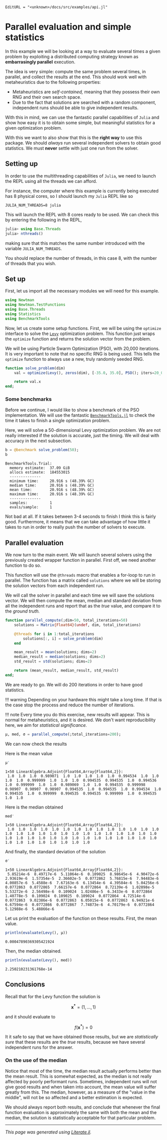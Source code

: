 ```@meta
EditURL = "<unknown>/docs/src/examples/api.jl"
```

# Parallel evaluation and simple statistics

In this example we will be looking at a way to evaluate several times a given problem
by exploiting a distributed computing strategy known as **embarrasingly parallel**
execution.

The idea is very simple: compute the same problem several times, in parallel, and
collect the results at the end.
This should work well with metaheuristics due to the following properties:

- Metaheuristics are _self-contained,_ meaning that they possess their own RNG and their own search space.
- Due to the fact that solutions are searched with a random component, independent runs should be able to give independent results.

With this in mind, we can use the fantastic parallel capabilities of `Julia` and
show how easy it is to obtain some simple, but meaningful statistics for a given
optimization problem.

With this we want to also show that this is the **right way** to use this package.
We should _always_ run several independent solvers to obtain good statistics.
We must **never** settle with just one run from the solver.

## Setting up

In order to use the multithreading capabilities of `Julia`, we need to launch the
REPL using all the threads we can afford.

For instance, the computer where this example is currently being executed has
8 physical cores, so I should launch my `Julia` REPL
like so

```shell
JULIA_NUM_THREADS=8 julia
```

This will launch the REPL with 8 cores ready to be used. We can check this by entering
the following in the REPL,

```julia
julia> using Base.Threads
julia> nthreads()
```

making sure that this matches the same number introduced with the variable
`JULIA_NUM_THREADS`.

You should replace the number of threads, in this case 8, with the number of threads
that you wish.

## Set up

First, let us import all the necessary modules we will need for this example.

```julia
using Newtman
using Newtman.TestFunctions
using Base.Threads
using Statistics
using BenchmarkTools
```

Now, let us create some setup functions.
First, we will be using the `optimize` interface to solve the [`Levy`](@ref)
optimization problem. This function just
wraps the `optimize` function and returns the solution vector from the problem.

We will be using Particle Swarm Optimization (PSO), with 20,000 iterations.
It is very important to note that no specific RNG is being used.
This tells the `optimize` function to always use a new, truly randomly seeded RNG.

```julia
function solve_problem(dim)
    val = optimize(Levy(), zeros(dim), [-35.0, 35.0], PSO(); iters=20_000)

    return val.x
end;
```

### Some benchmarks

Before we continue, I would like to show a benchmark of the PSO implementation.
We will use the fantastic [`BenchmarkTools.jl`](https://github.com/JuliaCI/BenchmarkTools.jl)
to check the time it takes to finish a single optimization problem.

Here, we will solve a 50-dimensional Levy optimization problem. We are not really
interested if the solution is accurate, just the timing. We will deal with accuracy
in the next subsection.

```julia
b = @benchmark solve_problem(50);
b
```

```
BenchmarkTools.Trial: 
  memory estimate:  37.09 GiB
  allocs estimate:  184553015
  --------------
  minimum time:     20.916 s (48.39% GC)
  median time:      20.916 s (48.39% GC)
  mean time:        20.916 s (48.39% GC)
  maximum time:     20.916 s (48.39% GC)
  --------------
  samples:          1
  evals/sample:     1
```

Not bad at all. If it takes between 3-4 seconds to finish I think this is fairly
good.
Furthermore, it means that we can take advantage of how little it takes to run
in order to really push the number of solvers to execute.

## Parallel evaluation

We now turn to the main event. We will launch several solvers using the previously
created wrapper function in parallel. First off, we need another function to do so.

This function will use the `@threads` macro that enables a for-loop to run in parallel.
The function has a matrix called `solutions` where we will be storing the solution
vectors from each independent run.

We will call the solver in parallel and each time we will save the solutions vector.
We will then compute the mean, median and standard deviation from all the independent
runs and report that as the _true_ value, and compare it to the _ground truth._

```julia
function parallel_compute(;dim=50, total_iterations=50)
    solutions = Matrix{Float64}(undef, dim, total_iterations)

    @threads for i in 1:total_iterations
        solutions[:, i] = solve_problem(dim)
    end

    mean_result = mean(solutions; dims=2)
    median_result = median(solutions; dims=2)
    std_result = std(solutions; dims=2)

    return (mean_result, median_result, std_result)
end;
```

We are ready to go. We will do 200 iterations in order to have good statistics.

!!! warning
    Depending on your hardware this might take a long time. If that is the case
    stop the process and reduce the number of iterations.

!!! note
    Every time you do this exercise, new results will appear. This is normal for
    metaheuristics, and it is desired. We don't want reproducibility here, we aim
    for _statistical significance._

```julia
μ, med, σ = parallel_compute(;total_iterations=200);
```

We can now check the results

Here is the mean value

```julia
μ'
```

```
1×50 LinearAlgebra.Adjoint{Float64,Array{Float64,2}}:
 1.0  1.0  1.0  0.989071  1.0  1.0  1.0  1.0  1.0  0.994534  1.0  1.0  1.0  1.0  0.999999  1.0  1.0  1.0  0.994535  0.994535  1.0  0.994536  1.0  0.999999  1.0  1.0  0.989069  1.0  1.0  0.994535  0.999998  0.98907  0.98907  0.98907  0.994535  1.0  0.994535  1.0  0.994534  1.0  0.994535  1.0  0.999999  0.994535  0.994535  0.999999  1.0  0.994535  1.0  1.0
```

Here is the median obtained

```julia
med'
```

```
1×50 LinearAlgebra.Adjoint{Float64,Array{Float64,2}}:
 1.0  1.0  1.0  1.0  1.0  1.0  1.0  1.0  1.0  1.0  1.0  1.0  1.0  1.0  1.0  1.0  1.0  1.0  1.0  1.0  1.0  1.0  1.0  1.0  1.0  1.0  1.0  1.0  1.0  1.0  1.0  1.0  1.0  1.0  1.0  1.0  1.0  1.0  1.0  1.0  1.0  1.0  1.0  1.0  1.0  1.0  1.0  1.0  1.0  1.0
```

And finally, the standard deviation of the solution

```julia
σ'
```

```
1×50 LinearAlgebra.Adjoint{Float64,Array{Float64,2}}:
 5.85214e-6  8.49717e-6  5.11064e-6  0.109025  8.98645e-6  4.90472e-6  2.93619e-6  1.57354e-5  2.36602e-5  0.0772862  5.76815e-6  7.94483e-6  4.00857e-6  5.4588e-6  7.67163e-6  6.13454e-6  4.39584e-6  5.04256e-6  0.0772863  0.0772865  7.66157e-6  0.0772864  8.72139e-6  1.02898e-5  5.53272e-6  2.56498e-6  0.109024  1.02486e-5  6.3433e-6  0.0772864  1.40778e-5  0.109024  0.109025  0.109024  0.0772864  4.72514e-6  0.0772863  9.02386e-6  0.0772863  6.05015e-6  0.0772863  6.94921e-6  6.67594e-6  0.0772866  0.0772867  7.74873e-6  4.70179e-6  0.0772864  5.12988e-6  5.48866e-6
```

Let us print the evaluation of the function on these results.
First, the mean value.

```julia
println(evaluate(Levy(), μ))
```

```
0.00047890369305421924

```

Then, the median obtained.

```julia
println(evaluate(Levy(), med))
```

```
2.250210231361768e-14

```

## Conclusions

Recall that for the Levy function the solution is

```math
\mathbf{x^*} = (1, \dots, 1)
```

and it should evaluate to

```math
f(\mathbf{x^*}) = 0
```

It it safe to say that we have obtained those results, but we are _statistically sure_
that these results are the _true_ results, because we have several independent runs
for the answer.

### On the use of the median

Notice that most of the time, the median result actually performs better than the mean
result.
This is somewhat expected, as the median is not really affected by poorly performant runs.
Sometimes, independent runs will not give good results and when taken into account,
the mean value will suffer greatly from this.
The median, however, as a measure of the "value in the middle", will not be so affected
and a better estimation is expected.

We should always report both results, and conclude that whenever the final function
evaluation is approximately the same with both the mean and the median, the
solution is statistically acceptable for that particular problem.

---

*This page was generated using [Literate.jl](https://github.com/fredrikekre/Literate.jl).*

